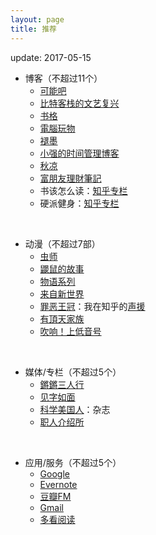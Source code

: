 ```yaml
---
layout: page
title: 推荐
---
```


update: 2017-05-15


+ 博客（不超过11个）
    - [可能吧](https://kenengba.com/)
    - [比特客栈的文艺复兴](https://bitinn.net/)
    - [书格](https://shuge.org/)
    - [電腦玩物](http://www.playpcesor.com/)
    - [褪墨](http://www.mifengtd.cn/)
    - [小强的时间管理博客](http://www.gtdlife.com/)
    - [秋凉](http://qiuliang.com/)
    - [富朋友理財筆記](http://blog.17rich.com/)
    - 书该怎么读：[知乎专栏](https://zhuanlan.zhihu.com/gaoxiaodushu)
    - 硬派健身：[知乎专栏](https://zhuanlan.zhihu.com/oh-hard)

<br/>

+ 动漫（不超过7部）
  - [虫师](https://movie.douban.com/subject/1800597/)
  - [鼹鼠的故事](https://movie.douban.com/subject/2994961/)
  - [物语系列](https://movie.douban.com/subject/20495792/)
  - [来自新世界](https://movie.douban.com/subject/10527275/)
  - [罪恶王冠](https://movie.douban.com/subject/6518736/)：我在知乎的[声援](https://www.zhihu.com/question/24708205/answer/48700702)
  - [有頂天家族](https://movie.douban.com/subject/22790508/)
  - [吹响！上低音号](https://movie.douban.com/subject/26169716/)

<br/>

+ 媒体/专栏（不超过5个）
  - [鏘鏘三人行](http://phtv.ifeng.com/program/qqsrx/)
  - [见字如面](https://movie.douban.com/subject/26936282/)
  - [科学美国人](http://www.huanqiukexue.com/)：杂志
  - [职人介绍所](https://zhuanlan.zhihu.com/hallofpro)

<br/>

+ 应用/服务（不超过5个）
  - [Google](https://www.google.com/)
  - [Evernote](https://evernote.com/)
  - [豆瓣FM](https://douban.fm/)
  - [Gmail](https://www.google.com/gmail/)
  - [多看阅读](http://www.duokan.com/)
